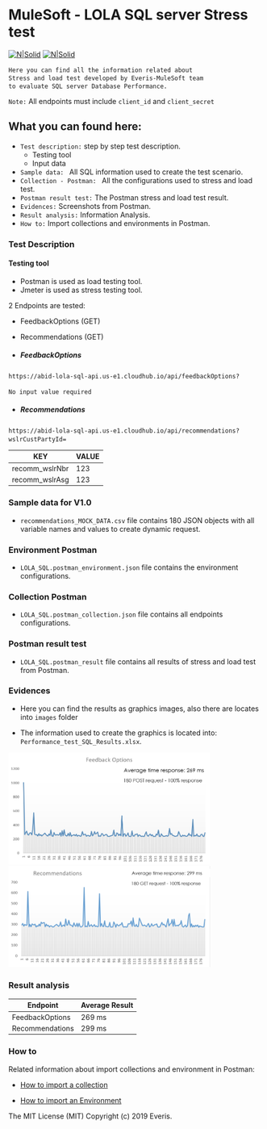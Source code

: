 # MuleSoft - LOLA SQL server Stress test

[![N|Solid](https://cdn-images-1.medium.com/max/100/1*QOx_tPV5wJnhTzAGhfIiLA.png)](https://www.getpostman.com/)  [![N|Solid](https://i0.wp.com/www.atpeaz.com/wp-content/uploads/2017/08/MuleSoft_logo_299C_stacked.png?fit=65%2C744&ssl=1)](https://www.mulesoft.com/)

```
Here you can find all the information related about
Stress and load test developed by Everis-MuleSoft team 
to evaluate SQL server Database Performance.
```

`Note:` All endpoints must include `client_id` and `client_secret`

## What you can found here:

* `Test description:` step by step test description.
	 * Testing tool
	 * Input data
* `Sample data: ` All SQL information used to create the test scenario.
* `Collection - Postman: ` All the configurations used to stress and load test.
* `Postman result test:` The Postman stress and load test result. 
* `Evidences:` Screenshots from Postman.
* `Result analysis:` Information Analysis.
* `How to:` Import collections and environments in Postman.

### Test Description

#### Testing tool

* Postman is used as load testing tool.
* Jmeter is used as stress testing tool.

2 Endpoints are tested:

* FeedbackOptions (GET)
* Recommendations (GET)

* ##### FeedbackOptions

`https://abid-lola-sql-api.us-e1.cloudhub.io/api/feedbackOptions?`

`No input value required`

* ##### Recommendations

`https://abid-lola-sql-api.us-e1.cloudhub.io/api/recommendations?wslrCustPartyId=`

| KEY | VALUE |
| ------ | ------ |
| recomm_wslrNbr | 123 |
| recomm_wslrAsg | 123 |

### Sample data for V1.0

* `recommendations_MOCK_DATA.csv` file contains 180 JSON objects with all variable names and values to create dynamic request.

### Environment Postman
* `LOLA_SQL.postman_environment.json` file contains the environment configurations.

### Collection Postman
* `LOLA_SQL.postman_collection.json` file contains all endpoints configurations.

### Postman result test 

* `LOLA_SQL.postman_result` file contains all results of stress and load test from Postman.

### Evidences

* Here you can find the results as graphics images, also there are locates into `images` folder 

* The information used to create the graphics is located into: `Performance_test_SQL_Results.xlsx`.

<img src="1.0/images/feedbackoptions.png" width="400">
<img src="1.0/images/recommendations.png" width="400">

### Result analysis

| Endpoint | Average Result |
| ------ | ------ |
| FeedbackOptions | 269 ms |
| Recommendations | 299 ms|

### How to

Related information about import collections and environment in Postman:

* [How to import a collection](https://developer.ft.com/portal/docs-start-install-postman-and-import-request-collection)

* [How to import an Environment](https://learning.getpostman.com/docs/postman/collection_runs/using_environments_in_collection_runs/)

The MIT License (MIT)
Copyright (c) 2019 Everis.
